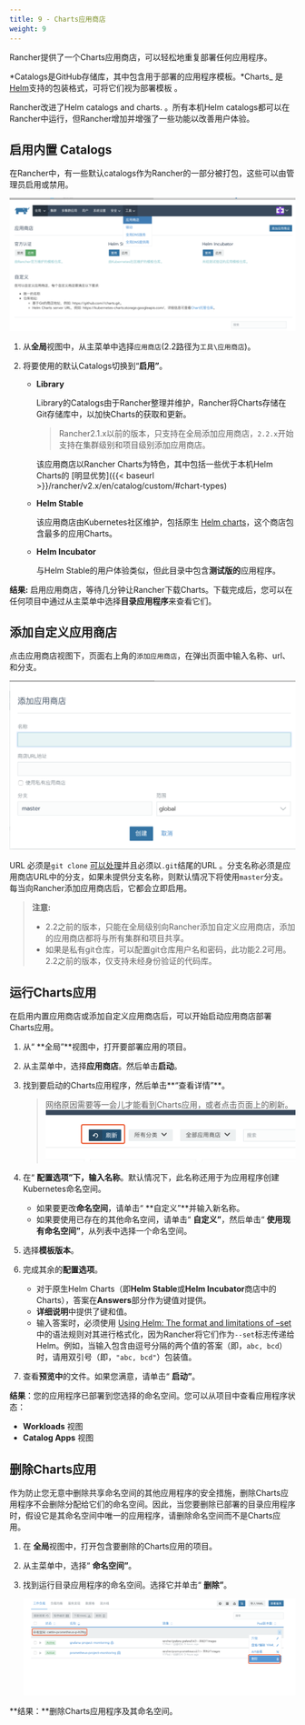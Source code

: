 ```yaml
---
title: 9 - Charts应用商店
weight: 9
---
```


Rancher提供了一个Charts应用商店，可以轻松地重复部署任何应用程序。

*Catalogs是GitHub存储库，其中包含用于部署的应用程序模板。*Charts_ 是 [Helm](https://docs.helm.sh/)支持的包装格式，可将它们视为部署模板 。

Rancher改进了Helm catalogs and charts. 。所有本机Helm catalogs都可以在Rancher中运行，但Rancher增加并增强了一些功能以改善用户体验。

## 启用内置 Catalogs

在Rancher中，有一些默认catalogs作为Rancher的一部分被打包，这些可以由管理员启用或禁用。

![image-20190324230933015](assets/image-20190324230933015.png)

1. 从**全局**视图中，从主菜单中选择`应用商店`(2.2路径为`工具\应用商店`)。

2. 将要使用的默认Catalogs切换到“**启用”**。

    - **Library**

      Library的Catalogs由于Rancher整理并维护，Rancher将Charts存储在Git存储库中，以加快Charts的获取和更新。

      > Rancher2.1.x以前的版本，只支持在全局添加应用商店，`2.2.x`开始支持在集群级别和项目级别添加应用商店。

      该应用商店以Rancher Charts为特色，其中包括一些优于本机Helm Charts的 [明显优势]({{< baseurl >}}/rancher/v2.x/en/catalog/custom/#chart-types)

    - **Helm Stable**

      该应用商店由Kubernetes社区维护，包括原生 [Helm charts](https://github.com/kubernetes/helm/blob/master/docs/chart_template_guide/getting_started.md)，这个商店包含最多的应用Charts。

    - **Helm Incubator**

      与Helm Stable的用户体验类似，但此目录中包含**测试版的**应用程序。

 **结果:** 启用应用商店，等待几分钟让Rancher下载Charts。下载完成后，您可以在任何项目中通过从主菜单中选择**目录应用程序**来查看它们。

## 添加自定义应用商店

点击应用商店视图下，页面右上角的`添加应用商店`，在弹出页面中输入名称、url、和分支。

![image-20190324231205642](assets/image-20190324231205642.png)

 URL 必须是`git clone` [可以处理](https://git-scm.com/docs/git-clone#_git_urls_a_id_urls_a)并且必须以`.git`结尾的URL 。分支名称必须是应用商店URL中的分支，如果未提供分支名称，则默认情况下将使用`master`分支。每当向Rancher添加应用商店后，它都会立即启用。

>**注意:**
>
>- 2.2之前的版本，只能在全局级别向Rancher添加自定义应用商店，添加的应用商店都将与所有集群和项目共享。
>- 如果是私有git仓库，可以配置git仓库用户名和密码，此功能2.2可用。2.2之前的版本，仅支持未经身份验证的代码库。 



## 运行Charts应用

在启用内置应用商店或添加自定义应用商店后，可以开始启动应用商店部署Charts应用。

1. 从“ **全局”**视图中，打开要部署应用的项目。

2. 从主菜单中，选择**应用商店**。然后单击**启动**。

3. 找到要启动的Charts应用程序，然后单击**“查看详情”**。

    > 网络原因需要等一会儿才能看到Charts应用，或者点击页面上的刷新。![image-20190324232833450](assets/image-20190324232833450.png)

4. 在“ **配置选项”下，**输入**名称**。默认情况下，此名称还用于为应用程序创建Kubernetes命名空间。

    - 如果要更改**命名空间**，请单击“ **自定义”**并输入新名称。
    - 如果要使用已存在的其他命名空间，请单击“ **自定义”**，然后单击“ **使用现有命名空间”**，从列表中选择一个命名空间。

5. 选择**模板版本**。

6. 完成其余的**配置选项**。

    * 对于原生Helm Charts（即**Helm Stable**或**Helm Incubator**商店中的Charts），答案在**Answers**部分作为键值对提供。
    * **详细说明**中提供了键和值。
    * 输入答案时，必须使用 [Using Helm: The format and limitations of –set](https://github.com/helm/helm/blob/master/docs/using_helm.md#the-format-and-limitations-of---set)中的语法规则对其进行格式化，因为Rancher将它们作为`--set`标志传递给Helm。例如，当输入包含由逗号分隔的两个值的答案（即，`abc, bcd`）时，请用双引号（即，`"abc, bcd"`）包装值。

7. 查看**预览中**的文件。如果您满意，请单击“ **启动”**。

**结果**：您的应用程序已部署到您选择的命名空间。您可以从项目中查看应用程序状态：

- **Workloads** 视图
- **Catalog Apps** 视图

## 删除Charts应用

作为防止您无意中删除共享命名空间的其他应用程序的安全措施，删除Charts应用程序不会删除分配给它们的命名空间。因此，当您要删除已部署的目录应用程序时，假设它是其命名空间中唯一的应用程序，请删除命名空间而不是Charts应用。

1. 在 **全局**视图中，打开包含要删除的Charts应用的项目。

1. 从主菜单中，选择“ **命名空间”**。

1. 找到运行目录应用程序的命名空间。选择它并单击“ **删除”**。

   ![image-20190324232434256](assets/image-20190324232434256.png)

**结果：**删除Charts应用程序及其命名空间。